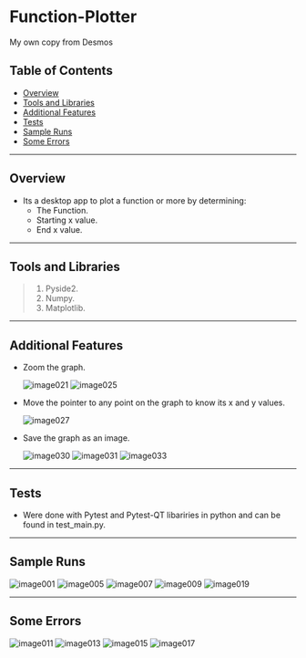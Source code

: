 # Function-Plotter
 My own copy from Desmos
## Table of Contents
- [Overview](#Overview)
- [Tools and Libraries](#Tools-and-Libraries)
- [Additional Features](#Additional-Features)
- [Tests](#Tests)
- [Sample Runs](#Sample-Runs)
- [Some Errors](#Some-Errors)
---
## Overview
+ Its a desktop app to plot a function or more by determining:
  - The Function.
  - Starting x value.
  - End x value.
---
## Tools and Libraries
> 1. Pyside2.
> 1. Numpy. 
> 1. Matplotlib. 
---
## Additional Features
+ Zoom the graph.
  
   ![image021](https://github.com/Mento79/Function-Plotter/blob/main/Screenshots/image021.png)
   ![image025](https://github.com/Mento79/Function-Plotter/blob/main/Screenshots/image025.png)


+ Move the pointer to any point on the graph to know its x and y values.

  ![image027](https://github.com/Mento79/Function-Plotter/blob/main/Screenshots/image027.png)


+ Save the graph as an image.
  
  ![image030](https://github.com/Mento79/Function-Plotter/blob/main/Screenshots/image030.png)
  ![image031](https://github.com/Mento79/Function-Plotter/blob/main/Screenshots/image031.png)
  ![image033](https://github.com/Mento79/Function-Plotter/blob/main/Screenshots/image033.png)


---
## Tests
+ Were done with Pytest and Pytest-QT libariries in python and can be found in test_main.py.
---
## Sample Runs
  ![image001](https://github.com/Mento79/Function-Plotter/blob/main/Screenshots/image001.png)
  ![image005](https://github.com/Mento79/Function-Plotter/blob/main/Screenshots/image005.png)
  ![image007](https://github.com/Mento79/Function-Plotter/blob/main/Screenshots/image007.png)
  ![image009](https://github.com/Mento79/Function-Plotter/blob/main/Screenshots/image009.png)
  ![image019](https://github.com/Mento79/Function-Plotter/blob/main/Screenshots/image019.png)
  
---
## Some Errors
  ![image011](https://github.com/Mento79/Function-Plotter/blob/main/Screenshots/image011.png)
  ![image013](https://github.com/Mento79/Function-Plotter/blob/main/Screenshots/image013.png)
  ![image015](https://github.com/Mento79/Function-Plotter/blob/main/Screenshots/image015.png)
  ![image017](https://github.com/Mento79/Function-Plotter/blob/main/Screenshots/image017.png)




